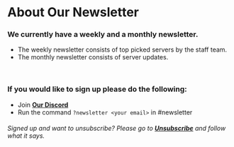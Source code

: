 # About Our Newsletter


### We currently have a weekly and a monthly newsletter. 

- The weekly newsletter consists of top picked servers by the staff team.
- The monthly newsletter consists of server updates.
<br>

### If you would like to sign up please do the following:
 - Join **[Our Discord](https://discord.gg/t3xqmaC)**
 - Run the command ```?newsletter <your email>``` in #newsletter
 
###### Signed up and want to unsubscribe? Please go to **[Unsubscribe](https://gac-d.github.io/GAC-Website/unsubscribe)** and follow what it says.

